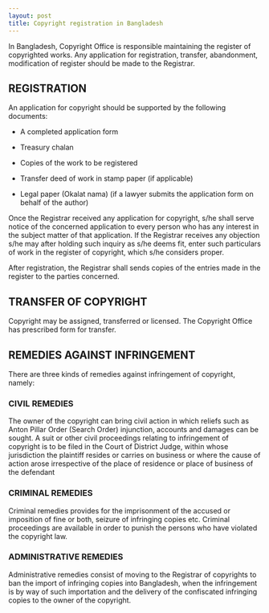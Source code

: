 ```yaml
---
layout: post
title: Copyright registration in Bangladesh  
---
```


In Bangladesh, Copyright Office is responsible maintaining the register of copyrighted works. Any application for registration, transfer, abandonment, modification of register should be made to the Registrar.

## REGISTRATION

An application for copyright should be supported by the following documents:

- A completed application form

- Treasury chalan

- Copies of the work to be registered

- Transfer deed of work in stamp paper (if applicable)

- Legal paper (Okalat nama) (if a lawyer submits the application form on behalf of the author)

Once the Registrar received any application for copyright, s/he shall serve notice of the concerned application to every person who has any interest in the subject matter of that application. If the Registrar receives any objection s/he may after holding such inquiry as s/he deems fit, enter such particulars of work in the register of copyright, which s/he considers proper.

After registration, the Registrar shall sends copies of the entries made in the register to the parties concerned.

## TRANSFER OF COPYRIGHT

Copyright may be assigned, transferred or licensed. The Copyright Office has prescribed form for transfer.

## REMEDIES AGAINST INFRINGEMENT

There are three kinds of remedies against infringement of copyright, namely:

### CIVIL REMEDIES

The owner of the copyright can bring civil action in which reliefs such as Anton Pillar Order (Search Order) injunction, accounts and damages can be sought. A suit or other civil proceedings relating to infringement of copyright is to be filed in the Court of District Judge, within whose jurisdiction the plaintiff resides or carries on business or where the cause of action arose irrespective of the place of residence or place of business of the defendant

### CRIMINAL REMEDIES

Criminal remedies provides for the imprisonment of the accused or imposition of fine or both, seizure of infringing copies etc. Criminal proceedings are available in order to punish the persons who have violated the copyright law.

### ADMINISTRATIVE REMEDIES

Administrative remedies consist of moving to the Registrar of copyrights to ban the import of infringing copies into Bangladesh, when the infringement is by way of such importation and the delivery of the confiscated infringing copies to the owner of the copyright.
